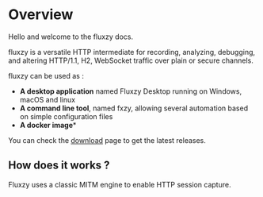 ﻿# Overview 

Hello and welcome to the fluxzy docs. 

fluxzy is a versatile HTTP intermediate for recording, analyzing, debugging, and altering HTTP/1.1, H2, WebSocket traffic over plain or secure channels. 

fluxzy can be used as :

  - **A desktop application** named Fluxzy Desktop running on Windows, macOS and linux
  - **A command line tool**, named fxzy,  allowing several automation based on simple configuration files
  - **A docker image*** 

You can check the [download](download) page to get the latest releases. 

## How does it works ? 

Fluxzy uses a classic MITM engine to enable HTTP session capture. 
